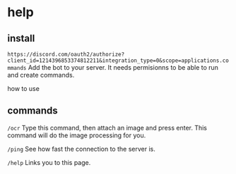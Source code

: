 # help

## install
`https://discord.com/oauth2/authorize?client_id=1214396853374812211&integration_type=0&scope=applications.commands`
Add the bot to your server. It needs permisionns to be able to run and create commands.

how to use

## commands

`/ocr`
Type this command, then attach an image and press enter. This command will do the image processing for you.

`/ping`
See how fast the connection to the server is.

`/help`
Links you to this page.
